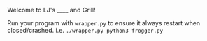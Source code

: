 Welcome to LJ's ____ and Grill!


Run your program with `wrapper.py` to ensure it always restart when closed/crashed.
i.e.  `./wrapper.py python3 frogger.py`
